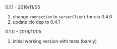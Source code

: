 0.1.1 - 2016/11/05

1. change `connection` to `serverClient` for cio 0.4.0
2. update cio dep to 0.4.1

0.1.0 - 2016/11/05

1. initial working version with tests (barely)

